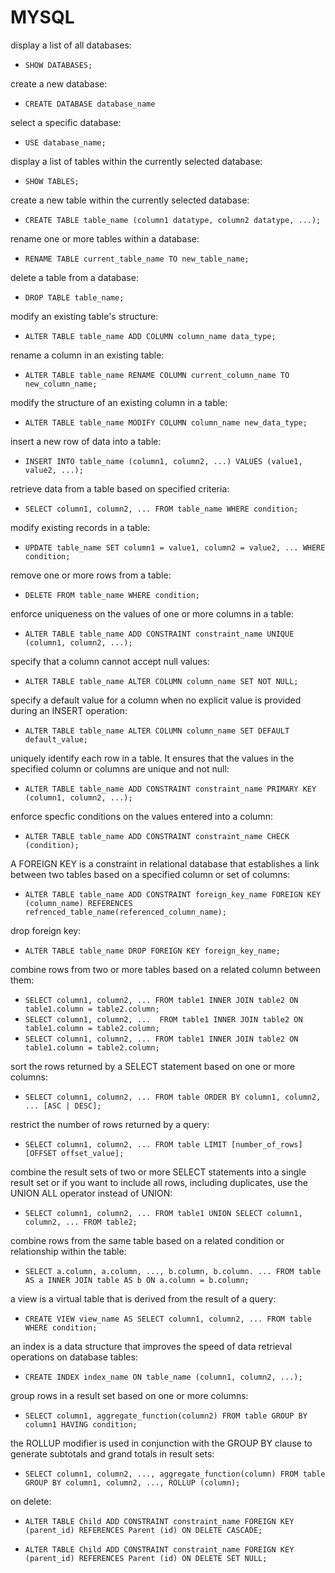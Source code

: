 # MYSQL

display a list of all databases:
- `SHOW DATABASES;`

create a new database:
- `CREATE DATABASE database_name`

select a specific database:
- `USE database_name;`

display a list of tables within the currently selected database:
- `SHOW TABLES;`

create a new table within the currently selected database:
- `CREATE TABLE table_name (column1 datatype, column2 datatype, ...);`

rename one or more tables within a database:
- `RENAME TABLE current_table_name TO new_table_name;`

delete a table from a database:
- `DROP TABLE table_name;`

modify an existing table's structure:
- `ALTER TABLE table_name ADD COLUMN column_name data_type;`

rename a column in an existing table:
- `ALTER TABLE table_name RENAME COLUMN current_column_name TO new_column_name;`

modify the structure of an existing column in a table:
- `ALTER TABLE table_name MODIFY COLUMN column_name new_data_type;`

insert a new row of data into a table:
- `INSERT INTO table_name (column1, column2, ...) VALUES (value1, value2, ...);`

retrieve data from a table based on specified criteria:
- `SELECT column1, column2, ... FROM table_name WHERE condition;`

modify existing records in a table:
- `UPDATE table_name SET column1 = value1, column2 = value2, ... WHERE condition;`

remove one or more rows from a table:
- `DELETE FROM table_name WHERE condition;`

enforce uniqueness on the values of one or more columns in a table:
- `ALTER TABLE table_name ADD CONSTRAINT constraint_name UNIQUE (column1, column2, ...);`

specify that a column cannot accept null values:
- `ALTER TABLE table_name ALTER COLUMN column_name SET NOT NULL;`

specify a default value for a column when no explicit value is provided during an INSERT operation:
- `ALTER TABLE table_name ALTER COLUMN column_name SET DEFAULT default_value;`

uniquely identify each row in a table. It ensures that the values in the specified column or columns are unique and not null:
- `ALTER TABLE table_name ADD CONSTRAINT constraint_name PRIMARY KEY (column1, column2, ...);`

enforce specfic conditions on the values entered into a column:
- `ALTER TABLE table_name ADD CONSTRAINT constraint_name CHECK (condition);`

A FOREIGN KEY is a constraint in  relational database that establishes a link between two tables based on a specified column or set of columns:

- `ALTER TABLE table_name ADD CONSTRAINT foreign_key_name FOREIGN KEY (column_name) REFERENCES refrenced_table_name(referenced_column_name);`

drop foreign key:
- `ALTER TABLE table_name DROP FOREIGN KEY foreign_key_name;`

combine rows from two or more tables based on a related column between them:
- `SELECT column1, column2, ... FROM table1 INNER JOIN table2 ON table1.column = table2.column;`
- `SELECT column1, column2, ...  FROM table1 INNER JOIN table2 ON table1.column = table2.column;`
- `SELECT column1, column2, ... FROM table1 INNER JOIN table2 ON table1.column = table2.column;`

sort the rows returned by a SELECT statement based on one or more columns:
- `SELECT column1, column2, ... FROM table ORDER BY column1, column2, ... [ASC | DESC];`

restrict the number of rows returned by a query:
- `SELECT column1, column2, ... FROM table LIMIT [number_of_rows] [OFFSET offset_value];`

combine the result sets of two or more SELECT statements into a single result set or if you want to include all rows, including duplicates, use the UNION ALL operator instead of UNION:
- `SELECT column1, column2, ... FROM table1 UNION SELECT column1, column2, ... FROM table2;`

combine rows from the same table based on a related condition or relationship within the table:
- `SELECT a.column, a.column, ..., b.column, b.column. ... FROM table AS a INNER JOIN table AS b ON a.column = b.column;`

a view is a virtual table that is derived from the result of a query:
- `CREATE VIEW view_name AS SELECT column1, column2, ... FROM table WHERE condition;`

an index is a data structure that improves the speed of data retrieval operations on database tables:
- `CREATE INDEX index_name ON table_name (column1, column2, ...);`

group rows in a result set based on one or more columns:
- `SELECT column1, aggregate_function(column2) FROM table GROUP BY column1 HAVING condition;`

the ROLLUP modifier is used in conjunction with the GROUP BY clause to generate subtotals and grand totals in result sets:
- `SELECT column1, column2, ..., aggregate_function(column) FROM table GROUP BY column1, column2, ..., ROLLUP (column);`

on delete:
- `ALTER TABLE Child ADD CONSTRAINT constraint_name FOREIGN KEY (parent_id) REFERENCES Parent (id) ON DELETE CASCADE;`

- `ALTER TABLE Child ADD CONSTRAINT constraint_name FOREIGN KEY (parent_id) REFERENCES Parent (id) ON DELETE SET NULL;`


